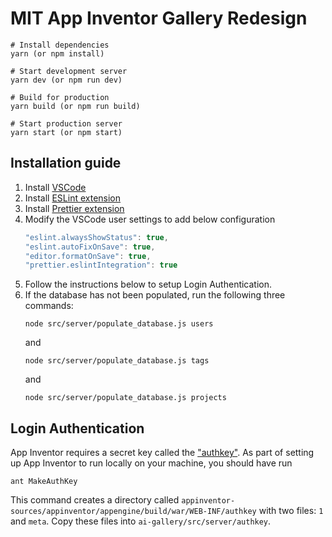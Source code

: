 # MIT App Inventor Gallery Redesign

```
# Install dependencies
yarn (or npm install)

# Start development server
yarn dev (or npm run dev)

# Build for production
yarn build (or npm run build)

# Start production server
yarn start (or npm start)
```

## Installation guide

1.  Install [VSCode](https://code.visualstudio.com/)
2.  Install [ESLint extension](https://marketplace.visualstudio.com/items?itemName=dbaeumer.vscode-eslint)
3.  Install [Prettier extension](https://marketplace.visualstudio.com/items?itemName=esbenp.prettier-vscode)
4.  Modify the VSCode user settings to add below configuration
    ```javascript
    "eslint.alwaysShowStatus": true,
    "eslint.autoFixOnSave": true,
    "editor.formatOnSave": true,
    "prettier.eslintIntegration": true
    ```
5.  Follow the instructions below to setup Login Authentication.
6.  If the database has not been populated, run the following three commands:
    ```
    node src/server/populate_database.js users
    ```
    and
    ```
    node src/server/populate_database.js tags
    ```
    and
    ```
    node src/server/populate_database.js projects
    ```

## Login Authentication

App Inventor requires a secret key called the ["authkey"](https://docs.google.com/document/pub?id=1Xc9yt02x3BRoq5m1PJHBr81OOv69rEBy8LVG_84j9jc#h.yikyg2e1rfut). As part of setting up App Inventor to run locally on your machine, you should have run

```
ant MakeAuthKey
```

This command creates a directory called `appinventor-sources/appinventor/appengine/build/war/WEB-INF/authkey` with two files: `1` and `meta`. Copy these files into `ai-gallery/src/server/authkey`.
